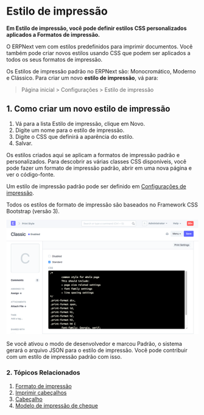 # Estilo de impressão


**Em Estilo de impressão, você pode definir estilos CSS personalizados aplicados a Formatos de impressão.**


O ERPNext vem com estilos predefinidos para imprimir documentos. Você também pode criar novos estilos usando CSS que podem ser aplicados a todos os seus formatos de impressão.


Os Estilos de impressão padrão no ERPNext são: Monocromático, Moderno e Clássico.
Para criar um novo **estilo de impressão**, vá para:



> 
> Página inicial > Configurações > Estilo de impressão
> 
> 
> 


## 1. Como criar um novo estilo de impressão


1. Vá para a lista Estilo de impressão, clique em Novo.
2. Digite um nome para o estilo de impressão.
3. Digite o CSS que definirá a aparência do estilo.
4. Salvar.


Os estilos criados aqui se aplicam a formatos de impressão padrão e personalizados. Para descobrir as várias classes CSS disponíveis, você pode fazer um formato de impressão padrão, abrir em uma nova página e ver o código-fonte.


Um estilo de impressão padrão pode ser definido em [Configurações de impressão](/docs/pt/setting-up/print/print-settings).


Todos os estilos de formato de impressão são baseados no Framework CSS Bootstrap (versão 3).


![Estilo de impressão](/files/print-style.png)


Se você ativou o modo de desenvolvedor e marcou Padrão, o sistema gerará o arquivo JSON para o estilo de impressão. Você pode contribuir com um estilo de impressão padrão com isso.


### 2. Tópicos Relacionados


1. [Formato de impressão](/docs/pt/setting-up/print/print-format)
2. [Imprimir cabeçalhos](/docs/pt/setting-up/print/print-headings)
3. [Cabeçalho](/docs/pt/setting-up/print/letter-head)
4. [Modelo de impressão de cheque](/docs/pt/setting-up/print/cheque-print-template)
